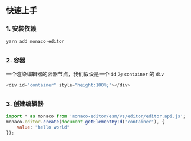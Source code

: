 ## 快速上手
### 1. 安装依赖
```js
yarn add monaco-editor
```
<div style="margin-top: 30px"><div>

### 2. 容器
一个渲染编辑器的容器节点，我们假设是一个 `id` 为 `container` 的 `div`
```js
<div id="container" style="height:100%;"></div>
```
<div style="margin-top: 30px"><div>

### 3. 创建编辑器
```js
import * as monaco from 'monaco-editor/esm/vs/editor/editor.api.js';
monaco.editor.create(document.getElementById("container"), {
	value: "hello world"
});
```